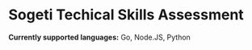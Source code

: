 # Sogeti Techical Skills Assessment

**__Currently__ __supported__ __languages:__** Go, Node.JS, Python